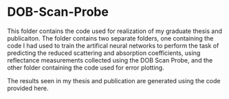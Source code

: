 # DOB-Scan-Probe

This folder contains the code used for realization of my graduate thesis and publicaiton. The folder contains two separate folders, one containing the code I had used to train the artifical neural networks to perform the task of predicting the reduced scattering and absorption coefficients, using reflectance measurements collected using the DOB Scan Probe, and the other folder containing the code used for error plotting.
  
The results seen in my thesis and publication are generated using the code provided here.
